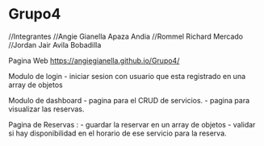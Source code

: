 # Grupo4

//Integrantes
//Angie Gianella Apaza Andia
//Rommel Richard Mercado
//Jordan Jair Avila Bobadilla

Pagina Web
https://angiegianella.github.io/Grupo4/

Modulo de login - iniciar sesion con usuario que esta registrado en una array de objetos

Modulo de dashboard - pagina para el CRUD de servicios. - pagina para visualizar las reservas.

Pagina de Reservas : - guardar la reservar en un array de objetos - validar si hay disponibilidad en el horario de ese servicio para la reserva.
